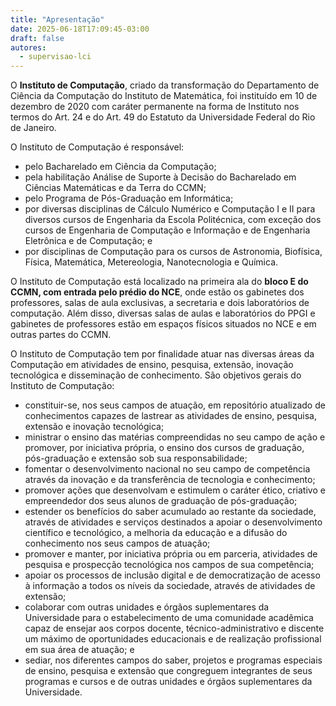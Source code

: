 ```yaml
---
title: "Apresentação"
date: 2025-06-18T17:09:45-03:00
draft: false
autores:
  - supervisao-lci
---
```


O **Instituto de Computação**, criado da transformação do Departamento de
Ciência da Computação do Instituto de Matemática, foi instituído em 10 de
dezembro de 2020 com caráter permanente na forma de Instituto nos termos do
Art. 24 e do Art. 49 do Estatuto da Universidade Federal do Rio de Janeiro.

O Instituto de Computação é responsável:
- pelo Bacharelado em Ciência da Computação;
- pela habilitação Análise de Suporte à Decisão do Bacharelado em Ciências
Matemáticas e da Terra do CCMN;
- pelo Programa de Pós-Graduação em Informática;
- por diversas disciplinas de Cálculo Numérico e Computação I e II para
diversos cursos de Engenharia da Escola Politécnica, com exceção dos cursos
de Engenharia de Computação e Informação e de Engenharia Eletrônica e
de Computação; e
- por disciplinas de Computação para os cursos de Astronomia, Biofísica,
Física, Matemática, Metereologia, Nanotecnologia e Química.

<!--
Aqui se dizia que o ic possui 42 docentes, 10 substitutos etc etc, mas são
dados desatualizados. Deixo sem por enquanto.
-->

<!--antes dizia segundo andar mas citava a secretaria, que fica no primeiro-->

O Instituto de Computação está localizado na primeira ala do **bloco E do CCMN, com entrada pelo prédio do NCE**, onde estão os gabinetes
dos professores, salas de aula exclusivas, a secretaria e dois laboratórios de
computação. Além disso, diversas salas de aulas e laboratórios do PPGI e
gabinetes de professores estão em espaços físicos situados no NCE e em outras
partes do CCMN.

O Instituto de Computação tem por finalidade atuar nas diversas áreas da
Computação em atividades de ensino, pesquisa, extensão, inovação tecnológica e
disseminação de conhecimento. São objetivos gerais do Instituto de Computação:
- constituir-se, nos seus campos de atuação, em repositório atualizado de
conhecimentos capazes de lastrear as atividades de ensino, pesquisa, extensão
e inovação tecnológica;
- ministrar o ensino das matérias compreendidas no seu campo de ação e
promover, por iniciativa própria, o ensino dos cursos de graduação,
pós-graduação e extensão sob sua responsabilidade;
- fomentar o desenvolvimento nacional no seu campo de competência através da
inovação e da transferência de tecnologia e conhecimento;
- promover ações que desenvolvam e estimulem o caráter ético, criativo e
empreendedor dos seus alunos de graduação de pós-graduação;
- estender os benefícios do saber acumulado ao restante da sociedade, através
de atividades e serviços destinados a apoiar o desenvolvimento científico e
tecnológico, a melhoria da educação e a difusão do conhecimento nos seus campos
de atuação;
- promover e manter, por iniciativa própria ou em parceria, atividades de 
pesquisa e prospecção tecnológica nos campos de sua competência;
- apoiar os processos de inclusão digital e de democratização de acesso à
informação a todos os níveis da sociedade, através de atividades de extensão;
- colaborar com outras unidades e órgãos suplementares da Universidade para o
estabelecimento de uma comunidade acadêmica capaz de ensejar aos corpos
docente, técnico-administrativo e discente um máximo de oportunidades
educacionais e de realização profissional em sua área de atuação; e
- sediar, nos diferentes campos do saber, projetos e programas especiais de
ensino, pesquisa e extensão que congreguem integrantes de seus programas e
cursos e de outras unidades e órgãos suplementares da Universidade.


